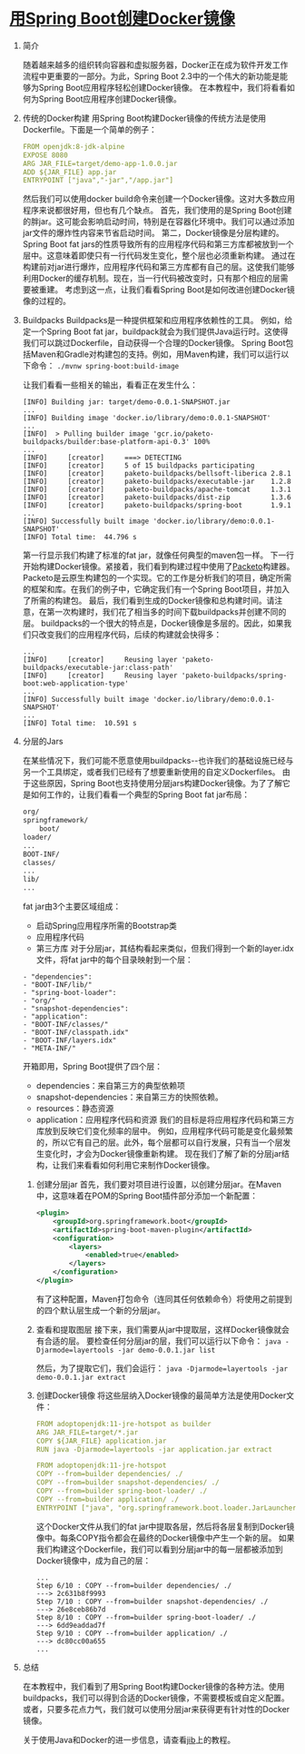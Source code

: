 # [用Spring Boot创建Docker镜像](https://www.baeldung.com/spring-boot-docker-images)

1. 简介

    随着越来越多的组织转向容器和虚拟服务器，Docker正在成为软件开发工作流程中更重要的一部分。为此，Spring Boot 2.3中的一个伟大的新功能是能够为Spring Boot应用程序轻松创建Docker镜像。
    在本教程中，我们将看看如何为Spring Boot应用程序创建Docker镜像。
2. 传统的Docker构建
    用Spring Boot构建Docker镜像的传统方法是使用Dockerfile。下面是一个简单的例子：

    ```yml
    FROM openjdk:8-jdk-alpine
    EXPOSE 8080
    ARG JAR_FILE=target/demo-app-1.0.0.jar
    ADD ${JAR_FILE} app.jar
    ENTRYPOINT ["java","-jar","/app.jar"]
    ```

    然后我们可以使用docker build命令来创建一个Docker镜像。这对大多数应用程序来说都很好用，但也有几个缺点。
    首先，我们使用的是Spring Boot创建的胖jar。这可能会影响启动时间，特别是在容器化环境中。我们可以通过添加jar文件的爆炸性内容来节省启动时间。
    第二，Docker镜像是分层构建的。Spring Boot fat jars的性质导致所有的应用程序代码和第三方库都被放到一个层中。这意味着即使只有一行代码发生变化，整个层也必须重新构建。
    通过在构建前对jar进行爆炸，应用程序代码和第三方库都有自己的层。这使我们能够利用Docker的缓存机制。现在，当一行代码被改变时，只有那个相应的层需要被重建。
    考虑到这一点，让我们看看Spring Boot是如何改进创建Docker镜像的过程的。
3. Buildpacks
    Buildpacks是一种提供框架和应用程序依赖性的工具。
    例如，给定一个Spring Boot fat jar，buildpack就会为我们提供Java运行时。这使得我们可以跳过Dockerfile，自动获得一个合理的Docker镜像。
    Spring Boot包括Maven和Gradle对构建包的支持。例如，用Maven构建，我们可以运行以下命令：
    `./mvnw spring-boot:build-image`

    让我们看看一些相关的输出，看看正在发生什么：

    ```log
    [INFO] Building jar: target/demo-0.0.1-SNAPSHOT.jar
    ...
    [INFO] Building image 'docker.io/library/demo:0.0.1-SNAPSHOT'
    ...
    [INFO]  > Pulling builder image 'gcr.io/paketo-buildpacks/builder:base-platform-api-0.3' 100%
    ...
    [INFO]     [creator]     ===> DETECTING
    [INFO]     [creator]     5 of 15 buildpacks participating
    [INFO]     [creator]     paketo-buildpacks/bellsoft-liberica 2.8.1
    [INFO]     [creator]     paketo-buildpacks/executable-jar    1.2.8
    [INFO]     [creator]     paketo-buildpacks/apache-tomcat     1.3.1
    [INFO]     [creator]     paketo-buildpacks/dist-zip          1.3.6
    [INFO]     [creator]     paketo-buildpacks/spring-boot       1.9.1
    ...
    [INFO] Successfully built image 'docker.io/library/demo:0.0.1-SNAPSHOT'
    [INFO] Total time:  44.796 s
    ```

    第一行显示我们构建了标准的fat jar，就像任何典型的maven包一样。
    下一行开始构建Docker镜像。紧接着，我们看到构建过程中使用了[Packeto](https://paketo.io/)构建器。
    Packeto是云原生构建包的一个实现。它的工作是分析我们的项目，确定所需的框架和库。在我们的例子中，它确定我们有一个Spring Boot项目，并加入了所需的构建包。
    最后，我们看到生成的Docker镜像和总构建时间。请注意，在第一次构建时，我们花了相当多的时间下载buildpacks并创建不同的层。
    buildpacks的一个很大的特点是，Docker镜像是多层的。因此，如果我们只改变我们的应用程序代码，后续的构建就会快得多：

    ```log
    ...
    [INFO]     [creator]     Reusing layer 'paketo-buildpacks/executable-jar:class-path'
    [INFO]     [creator]     Reusing layer 'paketo-buildpacks/spring-boot:web-application-type'
    ...
    [INFO] Successfully built image 'docker.io/library/demo:0.0.1-SNAPSHOT'
    ...
    [INFO] Total time:  10.591 s
    ```

4. 分层的Jars

    在某些情况下，我们可能不愿意使用buildpacks--也许我们的基础设施已经与另一个工具绑定，或者我们已经有了想要重新使用的自定义Dockerfiles。
    由于这些原因，Spring Boot也支持使用分层jars构建Docker镜像。为了了解它是如何工作的，让我们看看一个典型的Spring Boot fat jar布局：

    ```txt
    org/
    springframework/
        boot/
    loader/
    ...
    BOOT-INF/
    classes/
    ...
    lib/
    ...
    ```

    fat jar由3个主要区域组成：

    - 启动Spring应用程序所需的Bootstrap类
    - 应用程序代码
    - 第三方库
    对于分层jar，其结构看起来类似，但我们得到一个新的layer.idx文件，将fat jar中的每个目录映射到一个层：

    ```idx
    - "dependencies":
    - "BOOT-INF/lib/"
    - "spring-boot-loader":
    - "org/"
    - "snapshot-dependencies":
    - "application":
    - "BOOT-INF/classes/"
    - "BOOT-INF/classpath.idx"
    - "BOOT-INF/layers.idx"
    - "META-INF/"
    ```

    开箱即用，Spring Boot提供了四个层：

    - dependencies：来自第三方的典型依赖项
    - snapshot-dependencies：来自第三方的快照依赖。
    - resources：静态资源
    - application：应用程序代码和资源
    我们的目标是将应用程序代码和第三方库放到反映它们变化频率的层中。
    例如，应用程序代码可能是变化最频繁的，所以它有自己的层。此外，每个层都可以自行发展，只有当一个层发生变化时，才会为Docker镜像重新构建。
    现在我们了解了新的分层jar结构，让我们来看看如何利用它来制作Docker镜像。
    1. 创建分层jar
        首先，我们要对项目进行设置，以创建分层jar。在Maven中，这意味着在POM的Spring Boot插件部分添加一个新配置：

        ```xml
        <plugin>
            <groupId>org.springframework.boot</groupId>
            <artifactId>spring-boot-maven-plugin</artifactId>
            <configuration>
                <layers>
                    <enabled>true</enabled>
                </layers>
            </configuration>
        </plugin>
        ```

        有了这种配置，Maven打包命令（连同其任何依赖命令）将使用之前提到的四个默认层生成一个新的分层jar。
    2. 查看和提取图层
        接下来，我们需要从jar中提取层，这样Docker镜像就会有合适的层。
        要检查任何分层jar的层，我们可以运行以下命令：
        `java -Djarmode=layertools -jar demo-0.0.1.jar list`

        然后，为了提取它们，我们会运行：
        `java -Djarmode=layertools -jar demo-0.0.1.jar extract`

    3. 创建Docker镜像
        将这些层纳入Docker镜像的最简单方法是使用Docker文件：

        ```yml
        FROM adoptopenjdk:11-jre-hotspot as builder
        ARG JAR_FILE=target/*.jar
        COPY ${JAR_FILE} application.jar
        RUN java -Djarmode=layertools -jar application.jar extract

        FROM adoptopenjdk:11-jre-hotspot
        COPY --from=builder dependencies/ ./
        COPY --from=builder snapshot-dependencies/ ./
        COPY --from=builder spring-boot-loader/ ./
        COPY --from=builder application/ ./
        ENTRYPOINT ["java", "org.springframework.boot.loader.JarLauncher"]
        ```

        这个Docker文件从我们的fat jar中提取各层，然后将各层复制到Docker镜像中。每条COPY指令都会在最终的Docker镜像中产生一个新的层。
        如果我们构建这个Dockerfile，我们可以看到分层jar中的每一层都被添加到Docker镜像中，成为自己的层：

        ```log
        ...
        Step 6/10 : COPY --from=builder dependencies/ ./
        ---> 2c631b8f9993
        Step 7/10 : COPY --from=builder snapshot-dependencies/ ./
        ---> 26e8ceb86b7d
        Step 8/10 : COPY --from=builder spring-boot-loader/ ./
        ---> 6dd9eaddad7f
        Step 9/10 : COPY --from=builder application/ ./
        ---> dc80cc00a655
        ...
        ```

5. 总结

    在本教程中，我们看到了用Spring Boot构建Docker镜像的各种方法。使用buildpacks，我们可以得到合适的Docker镜像，不需要模板或自定义配置。或者，只要多花点力气，我们就可以使用分层jar来获得更有针对性的Docker镜像。

    关于使用Java和Docker的进一步信息，请查看[jib](https://www.baeldung.com/jib-dockerizing)上的教程。
